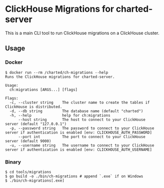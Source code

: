 # ClickHouse Migrations for charted-server
This is a main CLI tool to run ClickHouse migrations on a ClickHouse cluster.

## Usage
### Docker
```shell
$ docker run --rm /charted/ch-migrations --help
Runs the ClickHouse migrations for charted-server.

Usage:
  ch:migrations [ARGS...] [flags]

Flags:
  -c, --cluster string    The cluster name to create the tables if ClickHouse is distributed.
  -d, --db string         The database name (default "charted")
  -h, --help              help for ch:migrations
      --host string       The host to connect to your ClickHouse server (default "127.0.0.1")
  -p, --password string   The password to connect to your ClickHouse server if authentication is enabled [env: CLICKHOUSE_AUTH_PASSWORD]
      --port int          The port to connect to your ClickHouse server (default 9000)
  -u, --username string   The username to connect to your ClickHouse server if authentication is enabled [env: CLICKHOUSE_AUTH_USERNAME]
```

### Binary
```shell
$ cd tools/migrations
$ go build -o ./bin/ch-migrations # append `.exe` if on Windows
$ ./bin/ch-migrations[.exe]
```
